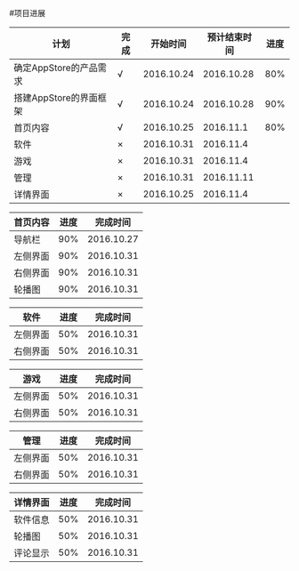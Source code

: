 #项目进展

|计划|完成|开始时间|预计结束时间|进度|
|---|---|---|---|---|
|确定AppStore的产品需求|√|2016.10.24|2016.10.28|80%|
|搭建AppStore的界面框架|√|2016.10.24|2016.10.28|90%|
|首页内容|√|2016.10.25|2016.11.1|80%|
|软件|×|2016.10.31|2016.11.4||
|游戏|×|2016.10.31|2016.11.4||
|管理|×|2016.10.31|2016.11.11|
|详情界面|×|2016.10.25|2016.11.4||


|首页内容|进度|完成时间|
|---|---|---|
|导航栏|90%|2016.10.27|
|左侧界面|90%|2016.10.31|
|右侧界面|90%|2016.10.31|
|轮播图|90%|2016.10.31|

|软件|进度|完成时间|
|---|---|---|
|左侧界面|50%|2016.10.31|
|右侧界面|50%|2016.10.31|

|游戏|进度|完成时间|
|---|---|---|
|左侧界面|50%|2016.10.31|
|右侧界面|50%|2016.10.31|

|管理|进度|完成时间|
|---|---|---|
|左侧界面|50%|2016.10.31|
|右侧界面|50%|2016.10.31|

|详情界面|进度|完成时间|
|---|---|---|
|软件信息|50%|2016.10.31|
|轮播图|50%|2016.10.31|
|评论显示|50%|2016.10.31|


